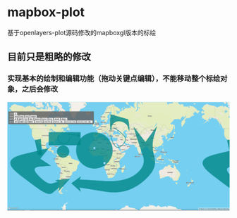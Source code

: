 # mapbox-plot
基于openlayers-plot源码修改的mapboxgl版本的标绘
## 目前只是粗略的修改
### 实现基本的绘制和编辑功能（拖动关键点编辑），不能移动整个标绘对象，之后会修改
![](https://github.com/JerckyLY/mapbox-plot/blob/master/img/mapbox-plot.png)
